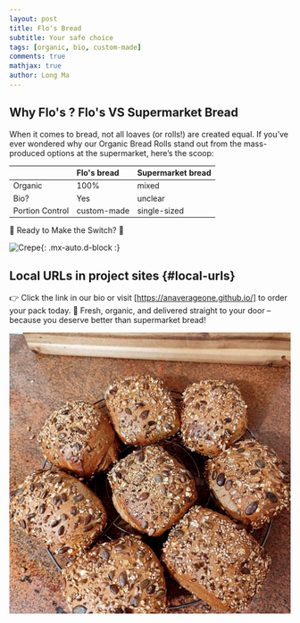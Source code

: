 ```yaml
---
layout: post
title: Flo's Bread
subtitle: Your safe choice
tags: [organic, bio, custom-made]
comments: true
mathjax: true
author: Long Ma
---
```



## Why Flo's ? Flo's VS Supermarket Bread
When it comes to bread, not all loaves (or rolls!) are created equal. If you’ve ever wondered why our Organic Bread Rolls stand out from the mass-produced options at the supermarket, here’s the scoop:

| | Flo's bread | Supermarket bread|
| :------ |:--- | :--- |
| Organic | 100% | mixed |
| Bio? | Yes | unclear |
| Portion Control | custom-made | single-sized |



🛒 Ready to Make the Switch? 🛒

![Crepe](https://anaverageone.github.io/assets/img/whitebread.jpg){: .mx-auto.d-block :}



## Local URLs in project sites {#local-urls}

👉 Click the link in our bio or visit [https://anaverageone.github.io/] to order your pack today.
🚚 Fresh, organic, and delivered straight to your door – because you deserve better than supermarket bread!

![Crepe](/assets/img/breadrolls.jpg)
